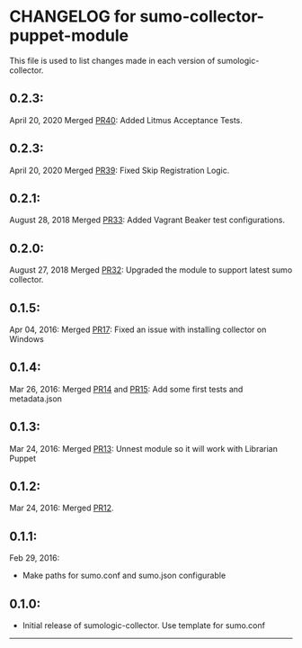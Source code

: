 # CHANGELOG for sumo-collector-puppet-module

This file is used to list changes made in each version of sumologic-collector.

## 0.2.3:
April 20, 2020
Merged [PR40](https://github.com/SumoLogic/sumo-collector-puppet-module/pull/40): Added Litmus Acceptance Tests.

## 0.2.3:
April 20, 2020
Merged [PR39](https://github.com/SumoLogic/sumo-collector-puppet-module/pull/39): Fixed Skip Registration Logic.

## 0.2.1:
August 28, 2018
Merged [PR33](https://github.com/SumoLogic/sumo-collector-puppet-module/pull/33): Added Vagrant Beaker test configurations.

## 0.2.0:
August 27, 2018
Merged [PR32](https://github.com/SumoLogic/sumo-collector-puppet-module/pull/32): Upgraded the module to support latest sumo collector.

## 0.1.5:
Apr 04, 2016: 
Merged [PR17](https://github.com/SumoLogic/sumo-collector-puppet-module/pull/17): Fixed an issue with installing collector on Windows

## 0.1.4:
Mar 26, 2016:
Merged [PR14](https://github.com/SumoLogic/sumo-collector-puppet-module/pull/14) and [PR15](https://github.com/SumoLogic/sumo-collector-puppet-module/pull/15): Add some first tests and metadata.json

## 0.1.3:
Mar 24, 2016:
Merged [PR13](https://github.com/SumoLogic/sumo-collector-puppet-module/pull/13): Unnest module so it will work with Librarian Puppet

## 0.1.2:
Mar 24, 2016:
Merged [PR12](https://github.com/SumoLogic/sumo-collector-puppet-module/pull/12).

## 0.1.1:
Feb 29, 2016:
* Make paths for sumo.conf and sumo.json configurable

## 0.1.0:

* Initial release of sumologic-collector. Use template for sumo.conf


- - -
